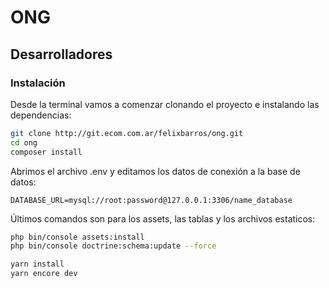 # ONG

## Desarrolladores

### Instalación

Desde la terminal vamos a comenzar clonando el proyecto e instalando las dependencias:

```bash
git clone http://git.ecom.com.ar/felixbarros/ong.git
cd ong
composer install
```

Abrimos el archivo .env y editamos los datos de conexión a la base de datos:

```
DATABASE_URL=mysql://root:password@127.0.0.1:3306/name_database
```

Últimos comandos son para los assets, las tablas y los archivos estaticos:

```bash
php bin/console assets:install
php bin/console doctrine:schema:update --force
```

```bash
yarn install
yarn encore dev
```